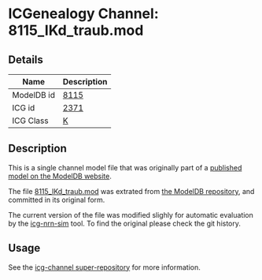 # ICGenealogy Channel: 8115\_IKd\_traub.mod

## Details

Name | Description
---- | -----------
ModelDB id | [8115](http://senselab.med.yale.edu/ModelDB/ShowModel.cshtml?model=8115)
ICG id | [2371](http://icg.neurotheory.ox.ac.uk/channels/1/2371)
ICG Class | [K](http://icg.neurotheory.ox.ac.uk/channels/1)

## Description

This is a single channel model file that was originally part of a [published model on the ModelDB website](http://senselab.med.yale.edu/mModelDB/ShowModel.cshtml?model=8115).


The file [8115\_IKd\_traub.mod](8115_IKd_traub.mod) was extrated from [the ModelDB repository](http://senselab.med.yale.edu/ModelDB/ShowModel.cshtml?model=8115), and committed in its original form.

The current version of the file was modified slighly for automatic evaluation by the [icg-nrn-sim](https://github.com/icgenealogy/icg-nrn-sim) tool. To find the original please check the git history.


## Usage

See the [icg-channel super-repository](https://github.com/icgenealogy/icg-channels) for more information.